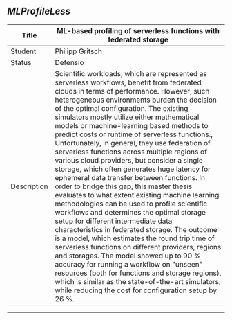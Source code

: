##  *MLProfileLess*

| Title | **ML-based profiling of serverless functions with federated storage** |
| - | - | 
| Student | Philipp Gritsch | 
| Status | Defensio | 
| Description | Scientific workloads, which are represented as serverless workflows, benefit from federated clouds in terms of performance. However, such heterogeneous environments burden the decision of the optimal configuration. The existing simulators mostly utilize either mathematical models or machine-learning based methods to predict costs or runtime of serverless functions., Unfortunately, in general, they use federation of serverless functions across multiple regions of various cloud providers, but consider a single storage, which often generates huge latency for ephemeral data transfer between functions. In order to bridge this gap, this master thesis evaluates to what extent existing machine learning methodologies can be used to profile scientific workflows and determines the optimal storage setup for different intermediate data characteristics in federated storage. The outcome is a model, which estimates the round trip time of serverless functions on different providers, regions and storages. The model showed up to 90 % accuracy for running a workflow on "unseen" resources (both for functions and storage regions), which is similar as the state-of-the-art simulators, while reducing the cost for configuration setup by 26 %.||
---
